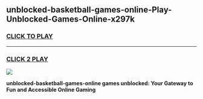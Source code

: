 
## unblocked-basketball-games-online-Play-Unblocked-Games-Online-x297k
<h3>
<a href="https://premium76.site?title=unblocked-basketball-games-online&ref=25A">CLICK TO PLAY</a></h3>
<hr>

<h3>
<a href="https://premium76.site?title=unblocked-basketball-games-online&ref=25A">CLICK 2 PLAY</a>
  
</h3>

<a href="https://premium76.site?title=unblocked-basketball-games-online&ref=25A"><img src="https://clearcache.store/games.png"></a>


**unblocked-basketball-games-online games unblocked: Your Gateway to Fun and Accessible Online Gaming**

